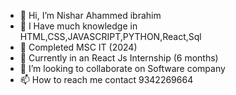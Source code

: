 - 👋 Hi, I’m Nishar Ahammed ibrahim
- 👀 I Have much knowledge in HTML,CSS,JAVASCRIPT,PYTHON,React,Sql
- 🌱 Completed MSC IT (2024)
- 🌱 Currently in an React Js Internship (6 months)
- 💞️ I’m looking to collaborate on Software company
- 📫 How to reach me contact 9342269664


<!---
Rahsin-07/Rahsin-07 is a ✨ special ✨ repository because its `README.md` (this file) appears on your GitHub profile.
You can click the Preview link to take a look at your changes.
--->
